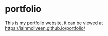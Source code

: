 # portfolio
This is my portfolio website, it can be viewed at https://iainmcilveen.github.io/portfolio/
